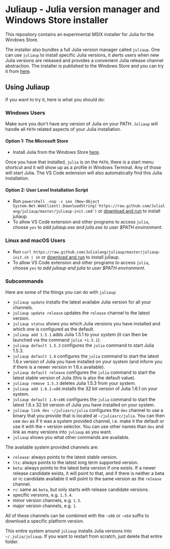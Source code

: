 # Juliaup - Julia version manager and Windows Store installer

This repository contains an experimental MSIX installer for Julia for the Windows Store.

The installer also bundles a full Julia version manager called `juliaup`. One can use `juliaup` to install specific Julia versions, it alerts users when new Julia versions are released and provides a convenient Julia release channel abstraction. The installer is published to the Windows Store and you can try it from [here](https://www.microsoft.com/store/apps/9NJNWW8PVKMN).

## Using Juliaup

If you want to try it, here is what you should do:

### Windows Users
Make sure you don't have any version of Julia on your PATH. `Juliaup` will handle all `PATH` related aspects of your Julia installation.

#### Option 1: The Microsoft Store
- Install Julia from the Windows Store [here](https://www.microsoft.com/store/apps/9NJNWW8PVKMN).

Once you have that installed, `julia` is on the `PATH`, there is a start menu shortcut and it will show up as a profile in Windows Terminal. Any of those will start Julia. The VS Code extension will also automatically find this Julia installation.

#### Option 2: User Level Installation Script
- Run `powershell -nop -c iex (New-Object System.Net.WebClient).DownloadString('https://raw.github.com/Julialang/juliaup/master/juliaup-init.cmd')` 
    or [download and run](https://raw.github.com/Julialang/juliaup/master/juliaup-init.cmd) to install juliaup.
- To allow VS Code extension and other programs to access `julia`, choose `yes` to _add juliaup.exe and julia.exe to user $PATH environment_.

### Linux and macOS Users
- Run `curl https://raw.github.com/Julialang/juliaup/master/juliaup-init.sh | sh` or [download and run](https://raw.githubusercontent.com/Julialang/juliaup/master/juliaup-init.sh) to install juliaup.
- To allow VS Code extension and other programs to access `julia`, choose `yes` to _add juliaup and julia to user $PATH environment_.

### Subcommands
Here are some of the things you can do with `juliaup`:
- `juliaup update` installs the latest availabe Julia version for all your channels.
- `juliaup update release` updates the `release` channel to the latest version.
- `juliaup status` shows you which Julia versions you have installed and which one is configured as the default.
- `juliaup add 1.5.1` adds Julia 1.5.1 to your system (it can then be launched via the command `julia +1.5.1`).
- `juliaup default 1.5.3` configures the `julia` command to start Julia 1.5.3.
- `juliaup default 1.6` configures the `julia` command to start the latest 1.6.x version of Julia you have installed on your system (and inform you if there is a newer version in 1.6.x available).
- `juliaup default release` configures the `julia` command to start the latest stable version of Julia (this is also the default value).
- `juliaup remove 1.5.3` deletes Julia 1.5.3 from your system.
- `juliaup add 1.6.1~x86` installs the 32 bit version of Julia 1.6.1 on your system.
- `juliaup default 1.6~x86` configures the `julia` command to start the latest 1.6.x 32 bit version of Julia you have installed on your system.
- `juliaup link dev ~/juliasrc/julia` configures the `dev` channel to use a binary that you provide that is located at `~/juliasrc/julia`. You can then use `dev` as if it was a system provided channel, i.e. make it the default or use it with the `+` version selector. You can use other names than `dev` and link as many versions into `juliaup` as you want.
- `juliaup` shows you what other commands are available.

The available system provided channels are:
- `release`: always points to the latest stable version.
- `lts`: always points to the latest long term supported version.
- `beta`: always points to the latest beta version if one exists. If a newer release candidate exists, it will point to that, and if there is neither a beta or rc candidate available it will point to the same version as the `release` channel.
- `rc`: same as `beta`, but only starts with release candidate versions.
- specific versions, e.g. `1.5.4`.
- minor version channels, e.g. `1.5`.
- major version channels, e.g. `1`.

All of these channels can be combined with the `~x86` or `~x64` suffix to download a specific platform version.

This entire system around `juliaup` installs Julia versions into `~/.julia/juliaup`. If you want to restart from scratch, just delete that entire folder.
